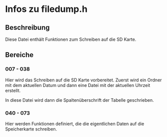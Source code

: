 # Infos zu filedump.h
## Beschreibung
Diese Datei enthält Funktionen zum Schreiben auf die SD Karte.

## Bereiche
### 007 - 038
Hier wird das Schreiben auf die SD Karte vorbereitet.
Zuerst wird ein Ordner mit dem aktuellen Datum und dann eine Datei mit der aktuellen Uhrzeit erstellt.

In diese Datei wird dann die Spaltenüberschrift der Tabelle geschrieben.

### 040 - 073
Hier werden Funktionen definiert, die die eigentlichen Daten auf die Speicherkarte schreiben.
